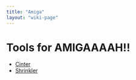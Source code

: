 ```yaml
---
title: "Amiga"
layout: "wiki-page"
---
```


# Tools for AMIGAAAAH!!

* [Cinter](https://github.com/askeksa/Cinter)
* [Shrinkler](https://github.com/askeksa/Shrinkler)
